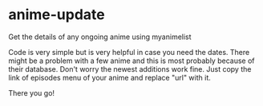 # anime-update
Get the details of any ongoing anime using myanimelist

Code is very simple but is very helpful in case you need the dates. 
There might be a problem with a few anime and this is most probably because of their database. Don't worry the newest additions work fine.
Just copy the link of episodes menu of your anime and replace "url" with it.

There you go!
